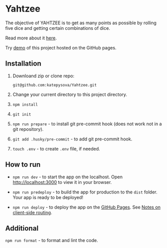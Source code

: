 # Yahtzee

The objective of YAHTZEE is to get as many points as possible by rolling five dice and getting certain combinations of dice.

Read more about it [here](https://en.wikipedia.org/wiki/Yahtzee).

Try [demo](https://katepysova.github.io/Yahtzee/) of this project hosted on the GitHub pages.

## Installation

1. Downloand zip or clone repo:

   `git@github.com:katepysova/Yahtzee.git`

2. Change your current directory to this project directory.

3. `npm install`

4. `git init`

5. `npm run prepare` - to install git pre-commit hook (does not work not in a git repository).

6. `git add .husky/pre-commit` - to add git pre-commit hook.

7. `touch .env` - to create `.env` file, if needed.

## How to run

- `npm run dev` - to start the app on the localhost. Open [http://localhost:3000](http://localhost:3000) to view it in your browser.

- `npm run predeploy` - to build the app for production to the `dist` folder.
  Your app is ready to be deployed!

- `npm run deploy` - to deploy the app on the [GitHub Pages](https://create-react-app.dev/docs/deployment/#github-pages).
  See [Notes on client-side routing](https://create-react-app.dev/docs/deployment/#notes-on-client-side-routing).

## Additional

`npm run format` - to format and lint the code.
